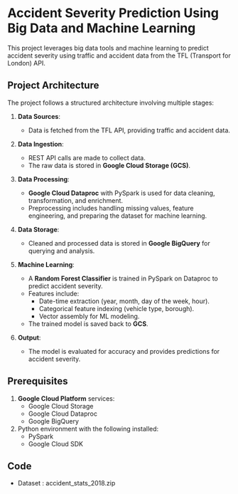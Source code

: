# Accident Severity Prediction Using Big Data and Machine Learning

This project leverages big data tools and machine learning to predict accident severity using traffic and accident data from the TFL (Transport for London) API.

## Project Architecture

The project follows a structured architecture involving multiple stages:

1. **Data Sources**:
   - Data is fetched from the TFL API, providing traffic and accident data.

2. **Data Ingestion**:
   - REST API calls are made to collect data.
   - The raw data is stored in **Google Cloud Storage (GCS)**.

3. **Data Processing**:
   - **Google Cloud Dataproc** with PySpark is used for data cleaning, transformation, and enrichment.
   - Preprocessing includes handling missing values, feature engineering, and preparing the dataset for machine learning.

4. **Data Storage**:
   - Cleaned and processed data is stored in **Google BigQuery** for querying and analysis.

5. **Machine Learning**:
   - A **Random Forest Classifier** is trained in PySpark on Dataproc to predict accident severity.
   - Features include:
     - Date-time extraction (year, month, day of the week, hour).
     - Categorical feature indexing (vehicle type, borough).
     - Vector assembly for ML modeling.
   - The trained model is saved back to **GCS**.

6. **Output**:
   - The model is evaluated for accuracy and provides predictions for accident severity.

## Prerequisites

1. **Google Cloud Platform** services:
   - Google Cloud Storage
   - Google Cloud Dataproc
   - Google BigQuery
2. Python environment with the following installed:
   - PySpark
   - Google Cloud SDK
  
## Code

- Dataset : accident_stats_2018.zip
